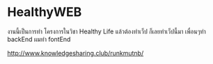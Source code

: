 # HealthyWEB

งานนี้เป็นการทำ โครงการในวิชา Healthy Life 
แล้วต้องทำเว็ป ก็เลยทำเว็ปนี้มา
เพื่อนๆทำ backEnd
ผมทำ fontEnd

http://www.knowledgesharing.club/runkmutnb/
